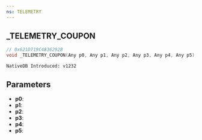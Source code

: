 ```yaml
---
ns: TELEMETRY
---
```

## _TELEMETRY_COUPON

```c
// 0x621D719C4836292B
void _TELEMETRY_COUPON(Any p0, Any p1, Any p2, Any p3, Any p4, Any p5);
```

```
NativeDB Introduced: v1232
```

## Parameters
* **p0**:
* **p1**:
* **p2**:
* **p3**:
* **p4**:
* **p5**:
